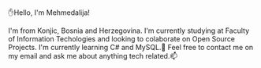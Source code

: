 ✋Hello, I'm Mehmedalija!

I'm from Konjic, Bosnia and Herzegovina.
I'm currently studying at Faculty of Information Techologies and looking to colaborate on Open Source Projects.
I'm currently learning C# and MySQL.📖
Feel free to contact me on my email and ask me about anything tech related.📫
